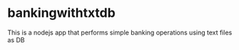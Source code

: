 # bankingwithtxtdb

This is a nodejs app that performs simple banking operations using text files as DB